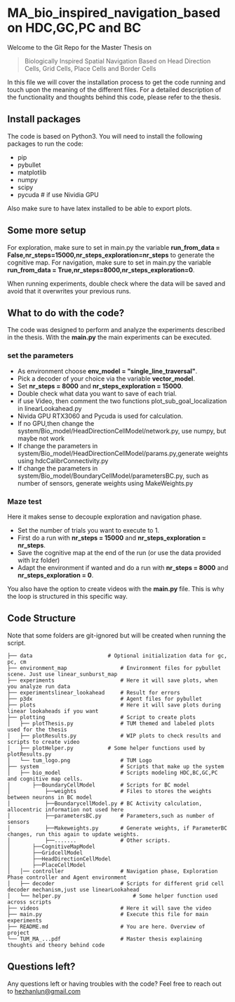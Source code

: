 # MA_bio_inspired_navigation_based on HDC,GC,PC and BC

Welcome to the Git Repo for the Master Thesis on

> Biologically Inspired Spatial Navigation Based on Head Direction Cells, Grid Cells, Place Cells and Border Cells

In this file we will cover the installation process to get the code running and touch upon the meaning of the different files.
For a detailed description of the functionality and thoughts behind this code, please refer to the thesis.

## Install packages
The code is based on Python3. You will need to install the following packages to run the code:

- pip
- pybullet
- matplotlib
- numpy
- scipy
- pycuda # if use Nividia GPU

Also make sure to have latex installed to be able to export plots.

## Some more setup
For exploration, make sure to set in main.py the variable **run_from_data = False,nr_steps=15000,nr_steps_exploration=nr_steps** to generate the cognitive map.
For navigation, make sure to set in main.py the variable **run_from_data = True,nr_steps=8000,nr_steps_exploration=0**.

When running experiments, double check where the data will be saved and avoid that it overwrites your previous runs.

## What to do with the code?
The code was designed to perform and analyze the experiments described in the thesis.
With the **main.py** the main experiments can be executed.

### set the parameters
- As environment choose **env_model = "single_line_traversal"**. 
- Pick a decoder of your choice via the variable **vector_model**.
- Set **nr_steps = 8000** and **nr_steps_exploration = 15000**.
- Double check what data you want to save of each trial.
- if use Video, then comment the two functions plot_sub_goal_localization in linearLookahead.py
- Nivida GPU RTX3060 and Pycuda is used for calculation.
- If no GPU,then change the system/Bio_model/HeadDirectionCellModel/network.py, use numpy, but maybe not work
- If change the parameters in system/Bio_model/HeadDirectionCellModel/params.py,generate weights using hdcCalibrConnectivity.py
- If change the parameters in system/Bio_model/BoundaryCellModel/parametersBC.py, such as number of sensors, generate weights using MakeWeights.py

### Maze test
Here it makes sense to decouple exploration and navigation phase.
- Set the number of trials you want to execute to 1.
- First do a run with **nr_steps = 15000** and **nr_steps_exploration = nr_steps**.
- Save the cognitive map at the end of the run (or use the data provided with lrz folder)
- Adapt the environment if wanted and do a run with **nr_steps = 8000** and **nr_steps_exploration = 0**.


You also have the option to create videos with the **main.py** file. This is why the loop is structured in this specific way.

## Code Structure
Note that some folders are git-ignored but will be created when running the script.

    ├── data                   		# Optional initialization data for gc, pc, cm
    ├── environment_map         		# Environment files for pybullet scene. Just use linear_sunburst_map
    ├── experiments             		# Here it will save plots, when you analyze run data 
    ├── experimentslinear_lookahead		# Result for errors
    ├── p3dx                    		# Agent files for pybullet
    ├── plots                   		# Here it will save plots during linear lookaheads if you want
    ├── plotting                		# Script to create plots
    │   ├── plotThesis.py       		# TUM themed and labeled plots used for the thesis
    │   ├── plotResults.py      		# WIP plots to check results and scripts to create video
    │   ├── plotHelper.py      		# Some helper functions used by plotResults.py
    │   └── tum_logo.png        		# TUM Logo    
    ├── system                  		# Scripts that make up the system
    │   ├── bio_model           		# Scripts modeling HDC,BC,GC,PC and cognitive map cells.
    │       ├──BoundaryCellModel        # Scripts for BC model
    │           ├──weights              # Files to stores the weights between neurons in BC model
    │           ├──BoundarycellModel.py # BC Activity calculation, allocentric information not used here
    │           ├──parametersBC.py      # Parameters,such as number of sensors
    │           ├──Makeweights.py       # Generate weights, if ParameterBC changes, run this again to update weights.
    │           ├──.......              # Other scripts.
    │       ├──CognitiveMapModel
    │       ├──GridcellModel
    │       ├──HeadDirectionCellModel
    │       ├──PlaceCellModel
    │   │── controller          		# Navigation phase, Exploration Phase controller and Agent environment
    │   ├── decoder             		# Scripts for different grid cell decoder mechanism,just use linearLookahead
    │   └── helper.py           	        # Some helper function used across scripts
    ├── videos                  		# Here it will save the video
    ├── main.py                 		# Execute this file for main experiments
    ├── README.md               		# You are here. Overview of project
    └── TUM_MA_...pdf           		# Master thesis explaining thoughts and theory behind code

## Questions left?
Any questions left or having troubles with the code? Feel free to reach out to hezhanlun@gmail.com
